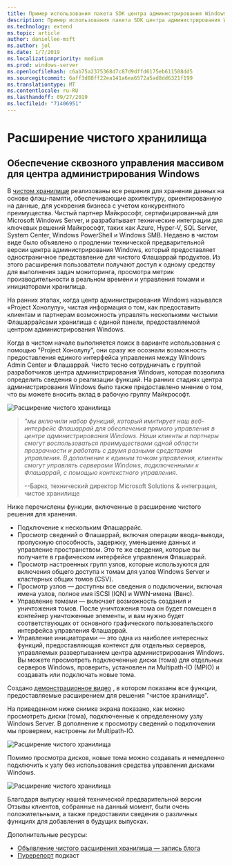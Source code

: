 ```yaml
---
title: Пример использования пакета SDK центра администрирования Windows для хранения чистого хранилища
description: Пример использования пакета SDK центра администрирования Windows для хранения чистого хранилища
ms.technology: extend
ms.topic: article
author: daniellee-msft
ms.author: jol
ms.date: 1/7/2019
ms.localizationpriority: medium
ms.prod: windows-server
ms.openlocfilehash: c6ab75a2375368d7c87d9dffd6175eb611508dd5
ms.sourcegitcommit: 6aff3d88ff22ea141a6ea6572a5ad8dd6321f199
ms.translationtype: MT
ms.contentlocale: ru-RU
ms.lasthandoff: 09/27/2019
ms.locfileid: "71406951"
---
```

# <a name="pure-storage-extension"></a>Расширение чистого хранилища

## <a name="providing-end-to-end-array-management-for-windows-admin-center"></a>Обеспечение сквозного управления массивом для центра администрирования Windows 

В [чистом хранилище](https://www.purestorage.com/) реализованы все решения для хранения данных на основе флэш-памяти, обеспечивающие архитектуру, ориентированную на данные, для ускорения бизнеса с учетом конкурентного преимущества.  Чистый партнер Майкрософт, сертифицированный для Microsoft Windows Server, и разрабатывает технические интеграции для ключевых решений Майкрософт, таких как Azure, Hyper-V, SQL Server, System Center, Windows PowerShell и Windows SMB. Недавно в чистом виде было объявлено о продлении технической предварительной версии центра администрирования Windows, который предоставляет одностраничное представление для чистого Флашаррай продуктов.  Из этого расширения пользователи получают доступ к одному средству для выполнения задач мониторинга, просмотра метрик производительности в реальном времени и управления томами и инициаторами хранилища.

На ранних этапах, когда центр администрирования Windows назывался «Project Хонолулу», чистая информация о том, как предоставить клиентам и партнерам возможность управлять несколькими чистыми Флашаррайсами хранилища с единой панели, предоставляемой центром администрирования Windows.

Когда в чистом начале выполняется поиск в варианте использования с помощью "Project Хонолулу", они сразу же осознали возможность предоставления единого интерфейса управления между Windows Admin Center и Флашаррай. Чисто тесно сотрудничать с группой разработчиков центра администрирования Windows, которая позволила определить сведения о реализации функций. На ранних стадиях центра администрирования Windows было также предоставлено мнение о том, что вы можете вносить вклад в рабочую группу Майкрософт. 

![Расширение чистого хранилища](../../media/extend-case-study-purestorage/purestorage-1.png)

> <cite> "мы включили набор функций, который имитирует наш веб-интерфейс Флашаррай для обеспечения прямого управления в центре администрирования Windows. Наши клиенты и партнеры смогут воспользоваться преимуществами одной области прозрачности и работать с двумя разными средствами управления. В дополнение к единым точкам управления, клиенты смогут управлять серверами Windows, подключенными к Флашаррай, с помощью контекстного управления. </cite>
>
> --Баркз, технический директор Microsoft Solutions & интеграция, чистое хранилище

Ниже перечислены функции, включенные в расширение чистого решения для хранения.
- Подключение к нескольким Флашаррайс.
- Просмотр сведений о Флашаррай, включая операции ввода-вывода, пропускную способность, задержку, уменьшение данных и управление пространством. Это те же сведения, которые вы получаете в графическом интерфейсе управления Флашаррай.
- Просмотр настроенных групп узлов, которые используются для включения общего доступа к томам для узлов Windows Server и кластерных общих томов (CSV).
- Просмотр узлов — доступны все сведения о подключении, включая имена узлов, полное имя iSCSI (IQN) и WWN-имена (Ввнс).
- Управление томами — включает возможность создания и уничтожения томов. После уничтожения тома он будет помещен в контейнер уничтоженные элементы, и вам нужно будет соответствующих от основного графического пользовательского интерфейса управления Флашаррай.
- Управление инициаторами — это одна из наиболее интересных функций, предоставляющая контекст для отдельных серверов, управляемых развертыванием центра администрирования Windows. Вы можете просмотреть подключенные диски (тома) для отдельных серверов Windows, проверить, установлен ли Multipath-IO (MPIO) и создавать или подключать новые тома.

Создано [демонстрационное видео](https://youtu.be/IFAeCAd6V2g) , в котором показаны все функции, предоставляемые расширением для решения "чистое хранилище". 

На приведенном ниже снимке экрана показано, как можно просмотреть диски (тома), подключенные к определенному узлу Windows Server. В дополнение к просмотру сведений о подключении мы проверяем, настроены ли Multipath-IO.

![Расширение чистого хранилища](../../media/extend-case-study-purestorage/purestorage-2.png)

Помимо просмотра дисков, новые тома можно создавать и немедленно подключить к узлу без использования средства управления дисками Windows.

![Расширение чистого хранилища](../../media/extend-case-study-purestorage/purestorage-3.png)

Благодаря выпуску нашей технической предварительной версии Отзывы клиентов, собранные на данный момент, были очень положительными, а также предоставили сведения о различных функциях для добавления в будущих выпусках. 

Дополнительные ресурсы:
- [Объявление чистого расширения хранилища — запись блога](https://blog.purestorage.com/tech-preview-of-the-pure-storage-extension-for-windows-admin-center/)
- [Пуререпорт](https://itunes.apple.com/podcast/windows-admin-center-extension-from-pure-storage/id1392639991?i=1000424316130&mt=2) подкаст
